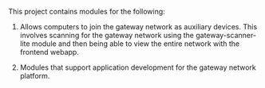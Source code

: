 This project contains modules for the following: 

1. Allows computers to join the gateway network as auxiliary devices. This involves scanning for the gateway network 
using the gateway-scanner-lite module and then being able to view the entire network with the frontend webapp.

2. Modules that support application development for the gateway network platform.